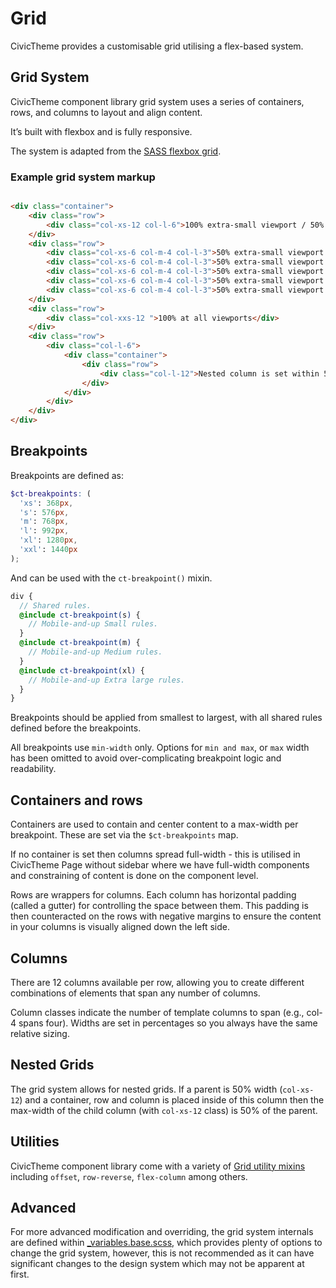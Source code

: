 # Grid

CivicTheme provides a customisable grid utilising a flex-based system.

## Grid System

CivicTheme component library grid system uses a series of containers, rows, and
columns to layout and align content.

It’s built with flexbox and is fully responsive.

The system is adapted from the [SASS flexbox grid](http://sassflexboxgrid.com/).

### Example grid system markup

```html

<div class="container">
    <div class="row">
        <div class="col-xs-12 col-l-6">100% extra-small viewport / 50% large viewport</div>
    </div>
    <div class="row">
        <div class="col-xs-6 col-m-4 col-l-3">50% extra-small viewport / 33% medium viewport / 25% large viewport</div>
        <div class="col-xs-6 col-m-4 col-l-3">50% extra-small viewport / 33% medium viewport / 25% large viewport</div>
        <div class="col-xs-6 col-m-4 col-l-3">50% extra-small viewport / 33% medium viewport / 25% large viewport</div>
        <div class="col-xs-6 col-m-4 col-l-3">50% extra-small viewport / 33% medium viewport / 25% large viewport</div>
        <div class="col-xs-6 col-m-4 col-l-3">50% extra-small viewport / 33% medium viewport / 25% large viewport</div>
    </div>
    <div class="row">
        <div class="col-xxs-12 ">100% at all viewports</div>
    </div>
    <div class="row">
        <div class="col-l-6">
            <div class="container">
                <div class="row">
                    <div class="col-l-12">Nested column is set within 50% width parent and so is 50% parent container width</div>
                </div>
            </div>
        </div>
    </div>
</div>


```
## Breakpoints

Breakpoints are defined as:

```scss
$ct-breakpoints: (
  'xs': 368px,
  's': 576px,
  'm': 768px,
  'l': 992px,
  'xl': 1280px,
  'xxl': 1440px
);
```

And can be used with the `ct-breakpoint()` mixin.

```scss
div {
  // Shared rules.
  @include ct-breakpoint(s) {
    // Mobile-and-up Small rules.
  }
  @include ct-breakpoint(m) {
    // Mobile-and-up Medium rules.
  }
  @include ct-breakpoint(xl) {
    // Mobile-and-up Extra large rules.
  }
}
```

Breakpoints should be applied from smallest to largest, with all shared rules
defined before the breakpoints.

All breakpoints use `min-width` only. Options for `min and max`, or `max` width
has been omitted to avoid over-complicating breakpoint logic and readability.

## Containers and rows

Containers are used to contain and center content to a max-width per breakpoint.
These are set via the `$ct-breakpoints` map.

If no container is set then columns spread full-width - this is utilised in
CivicTheme Page without sidebar where we have full-width components and constraining
of content is done on the component level.

Rows are wrappers for columns. Each column has horizontal padding (called a
gutter) for controlling the space between them. This padding is then
counteracted on the rows with negative margins to ensure the content in your
columns is visually aligned down the left side.

## Columns

There are 12 columns available per row, allowing you to create different
combinations of elements that span any number of columns.

Column classes indicate the number of template columns to span (e.g., col-4
spans four). Widths are set in percentages so you always have the same relative
sizing.

## Nested Grids

The grid system allows for nested grids. If a parent is 50% width (`col-xs-12`)
and a container, row and column is placed inside of this column then the
max-width of the child column (with `col-xs-12` class) is 50% of the parent.

## Utilities

CivicTheme component library come with a variety of
[Grid utility mixins](../components/00-base/mixins/_grid.scss) including
`offset`, `row-reverse`, `flex-column` among others.

## Advanced

For more advanced modification and overriding, the grid system internals are
defined within [_variables.base.scss](../components/00-base/_variables.base.scss),
which provides plenty of options to change the grid system, however, this is
not recommended as it can have significant changes to the design system which
may not be apparent at first.
